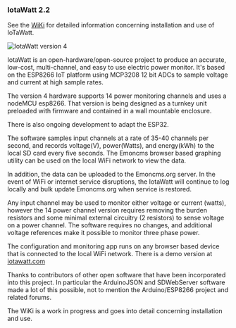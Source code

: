 ### IotaWatt 2.2

See the [WiKi](https://github.com/boblemaire/IoTaWatt/wiki) for detailed information concerning installation and use of IoTaWatt.

![IotaWatt version 4](http://iotawatt.com/Images/IotaWattincase.jpg)

IotaWatt is an open-hardware/open-source project to produce an accurate, low-cost, multi-channel, and easy to use electric power monitor.  It's based on the ESP8266 IoT platform using MCP3208 12 bit ADCs to sample voltage and current at high sample rates.

The version 4 hardware supports 14 power monitoring channels and uses a nodeMCU esp8266. That version is being designed as a turnkey unit preloaded with firmware and contained in a wall mountable enclosure.

There is also ongoing development to adapt the ESP32.

The software samples input channels at a rate of 35-40 channels per second, and records voltage(V), power(Watts), and energy(kWh) to the local SD card every five seconds.  The Emoncms browser based graphing utility can be used on the local WiFi network to view the data.

In addition, the data can be uploaded to the Emoncms.org server. In the event of WiFi or internet service disruptions, the IotaWatt will continue to log locally and bulk update Emoncms.org when service is restored.

Any input channel may be used to monitor either voltage or current (watts), however the 14 power channel version requires removing the burden resistors and some minimal external circuitry (2 resistors) to sense voltage on a power channel.  The software requires no changes, and additional voltage references make it possible to monitor three phase power.

The configuration and monitoring app runs on any browser based device that is connected to the local WiFi network. There is a demo version at [iotawatt.com](http://iotawatt.com)

Thanks to contributors of other open software that have been incorporated into this project.  In particular the ArduinoJSON and SDWebServer software made a lot of this possible, not to mention the Arduino/ESP8266 project and related forums.

The WiKi is a work in progress and goes into detail concerning installation and use.
